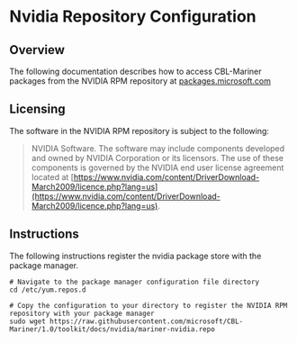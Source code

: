 # Nvidia Repository Configuration

## Overview
The following documentation describes how to access CBL-Mariner packages from the NVIDIA RPM repository at [packages.microsoft.com](https://packages.microsoft.com/cbl-mariner/1.0/prod/NVIDIA/)

## Licensing
The software in the NVIDIA RPM repository is subject to the following:

> NVIDIA Software. The software may include components developed and owned by NVIDIA Corporation or its licensors. The use of these components is governed by the NVIDIA end user license agreement located at [https://www.nvidia.com/content/DriverDownload-March2009/licence.php?lang=us](https://www.nvidia.com/content/DriverDownload-March2009/licence.php?lang=us). 

## Instructions
The following instructions register the nvidia package store with the package manager.
```ls
# Navigate to the package manager configuration file directory
cd /etc/yum.repos.d

# Copy the configuration to your directory to register the NVIDIA RPM repository with your package manager
sudo wget https://raw.githubusercontent.com/microsoft/CBL-Mariner/1.0/toolkit/docs/nvidia/mariner-nvidia.repo
```
